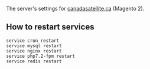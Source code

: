 The server's settings for [canadasatellite.ca](https://www.canadasatellite.ca) (Magento 2).

## How to restart services
```
service cron restart
service mysql restart
service nginx restart
service php7.2-fpm restart
service redis restart
```